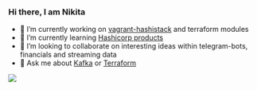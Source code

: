 ### Hi there, I am Nikita

- 🔭 I’m currently working on [vagrant-hashistack](https://github.com/fredrikhgrelland/vagrant-hashistack) and terraform modules
- 🌱 I’m currently learning [Hashicorp products](https://www.hashicorp.com/)
- 👯 I’m looking to collaborate on interesting ideas within telegram-bots, financials and streaming data
- 💬 Ask me about [Kafka](https://kafka.apache.org/) or [Terraform](https://www.terraform.io/)

<img src="https://github-readme-stats.vercel.app/api?username=zhenik&&show_icons=true&title_color=ffffff&icon_color=bb2acf&text_color=daf7dc&bg_color=282828">
